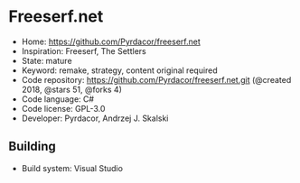 # Freeserf.net

- Home: https://github.com/Pyrdacor/freeserf.net
- Inspiration: Freeserf, The Settlers
- State: mature
- Keyword: remake, strategy, content original required
- Code repository: https://github.com/Pyrdacor/freeserf.net.git (@created 2018, @stars 51, @forks 4)
- Code language: C#
- Code license: GPL-3.0
- Developer: Pyrdacor, Andrzej J. Skalski

## Building

- Build system: Visual Studio
